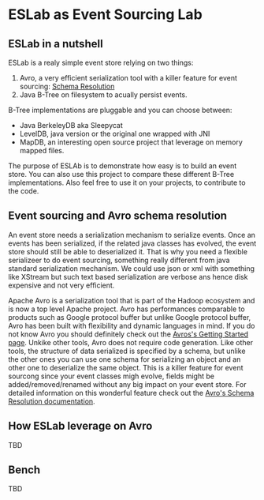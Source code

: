 ESLab as Event Sourcing Lab
===========================

ESLab in a nutshell
-------------------

ESLab is a realy simple event store relying on two things:

1. Avro, a very efficient serialization tool with a killer feature for event sourcing: [Schema Resolution](http://avro.apache.org/docs/1.7.5/spec.html#Schema+Resolution)
2. Java B-Tree on filesystem to acually persist events.  

B-Tree implementations are pluggable and you can choose between:
- Java BerkeleyDB aka Sleepycat
- LevelDB, java version or the original one wrapped with JNI
- MapDB, an interesting open source project that leverage on memory mapped files. 

The purpose of ESLAb is to demonstrate how easy is to build an event store. You can also use this project to compare these different B-Tree implementations. Also feel free to use it on your projects, to contribute to the code.

Event sourcing and Avro schema resolution
-----------------------------------------

An event store needs a serialization mechanism to serialize events. Once an events has been serialized, if the related java classes has evolved, the event store should still be able to deserialized it. That is why you need a flexible serializeer to do event sourcing, something really different from java standard serialization mechanism. We could use json or xml with something like XStream but such text based serialization are verbose ans hence disk expensive and not very efficient. 

Apache Avro is a serialization tool that is part of the Hadoop ecosystem and is now a top level Apache project. Avro has performances comparable to products such as Google protocol buffer but unlike Google protocol buffer, Avro has been built with flexibility and dynamic languages in mind. If you do not know Avro you should definitely check out the [Avros's Getting Started page](http://avro.apache.org/docs/1.7.5/gettingstartedjava.html).
Unkike other tools, Avro does not require code generation. Like other tools, the structure of data serialized is specified by a schema, but unlike the other ones you can use one schema for serializing an object and an other one to deserialize the same object. This is a killer feature for event sourcong since your event classes migh evolve, fields might be added/removed/renamed without any big impact on your event store. For detailed information on this wonderful feature check out the [Avro's Schema Resolution documentation](http://avro.apache.org/docs/1.7.5/spec.html#Schema+Resolution).

How ESLab leverage on Avro
--------------------------

TBD



Bench
-------

TBD



